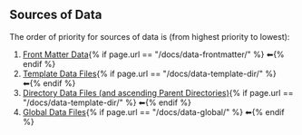 ## Sources of Data

The order of priority for sources of data is (from highest priority to lowest):

1. [Front Matter Data](/docs/data-frontmatter/){% if page.url == "/docs/data-frontmatter/" %} ⬅{% endif %}
1. [Template Data Files](/docs/data-template-dir/){% if page.url == "/docs/data-template-dir/" %} ⬅{% endif %}
1. [Directory Data Files (and ascending Parent Directories)](/docs/data-template-dir/){% if page.url == "/docs/data-template-dir/" %} ⬅{% endif %}
1. [Global Data Files](/docs/data-global/){% if page.url == "/docs/data-global/" %} ⬅{% endif %}
